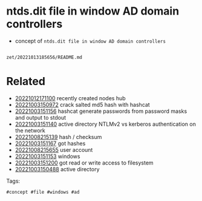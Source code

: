 # ntds.dit file in window AD domain controllers

- concept of `ntds.dit file in window AD domain controllers`

```
```

` zet/20221013185656/README.md `

# Related

- [20221012171100](/zet/20221012171100/README.md) recently created nodes hub
- [20221003150972](/zet/20221003150972/README.md) crack salted md5 hash with hashcat
- [20221003151156](/zet/20221003151156/README.md) hashcat generate passwords from password masks and output to stdout
- [20221003151140](/zet/20221003151140/README.md) active directory  NTLMv2 vs kerberos authentication on the network
- [20221008215139](/zet/20221008215139/README.md) hash / checksum
- [20221003151167](/zet/20221003151167/README.md) got hashes
- [20221008215655](/zet/20221008215655/README.md) user account
- [20221003151153](/zet/20221003151153/README.md) windows
- [20221003151200](/zet/20221003151200/README.md) got read or write access to filesystem
- [20221003150488](/zet/20221003150488/README.md) active directory

Tags:

    #concept #file #windows #ad
